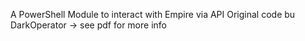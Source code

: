 A PowerShell Module to interact with Empire via API
Original code bu DarkOperator
-> see pdf for more info
